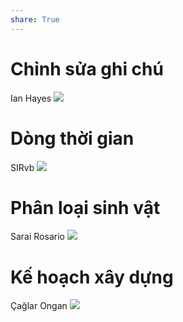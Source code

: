 ```yaml
---
share: True
---
```

# Chỉnh sửa ghi chú
Ian Hayes
![](https://obsidian.md/images/canvas/canvas-ian-hayes.png) 

# Dòng thời gian
SIRvb
![](https://obsidian.md/images/canvas/canvas-SlRvb.png) 

# Phân loại sinh vật
Sarai Rosario
![](https://obsidian.md/images/canvas/canvas-lunaris13.png) 

# Kế hoạch xây dựng
Çağlar Ongan
![](https://obsidian.md/images/canvas/canvas-caglar-ongan.png)
